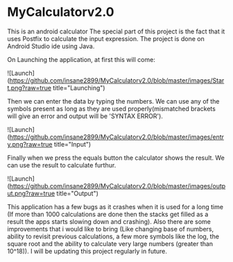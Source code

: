 # MyCalculatorv2.0
This is an android calculator 
The special part of this project is the fact that it uses Postfix to calculate the input expression. The project is done on Android Studio ide using Java.

On Launching the application, at first this will come:

![Launch](https://github.com/insane2899/MyCalculatorv2.0/blob/master/images/Start.png?raw=true title="Launching")

Then we can enter the data by typing the numbers. We can use any of the symbols present as long as they are used properly(mismatched brackets will give an error and output will be 'SYNTAX ERROR').

![Launch](https://github.com/insane2899/MyCalculatorv2.0/blob/master/images/entry.png?raw=true title="Input")

Finally when we press the equals button the calculator shows the result. We can use the result to calculate furthur.

![Launch](https://github.com/insane2899/MyCalculatorv2.0/blob/master/images/output.png?raw=true title="Output")

This application has a few bugs as it crashes when it is used for a long time (If more than 1000 calculations are done then the stacks get filled as a result the apps starts slowing down and crashing). Also there are some improvements that i would like to bring (Like changing base of numbers, ability to revisit previous calculations, a few more symbols like the log, the square root and the ability to calculate very large numbers (greater than 10^18)). I will be updating this project regularly in future.
